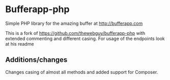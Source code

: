 Bufferapp-php
=============

Simple PHP library for the amazing buffer at http://bufferapp.com

This is a fork of https://github.com/thewebguy/bufferapp-php with extended commenting and different casing. For usage of the endpoints look at his readme

## Additions/changes

Changes casing of almost all methods and added support for Composer.

